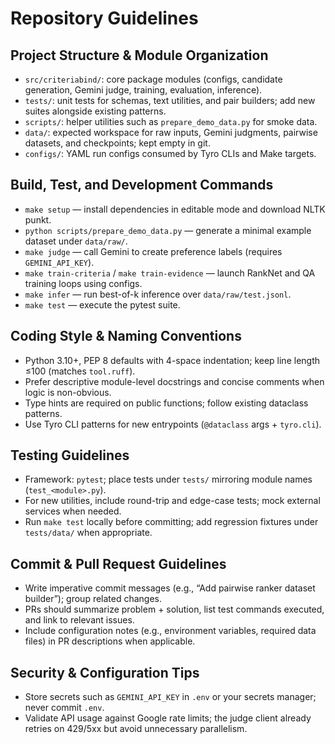 # Repository Guidelines

## Project Structure & Module Organization
- `src/criteriabind/`: core package modules (configs, candidate generation, Gemini judge, training, evaluation, inference).
- `tests/`: unit tests for schemas, text utilities, and pair builders; add new suites alongside existing patterns.
- `scripts/`: helper utilities such as `prepare_demo_data.py` for smoke data.
- `data/`: expected workspace for raw inputs, Gemini judgments, pairwise datasets, and checkpoints; kept empty in git.
- `configs/`: YAML run configs consumed by Tyro CLIs and Make targets.

## Build, Test, and Development Commands
- `make setup` — install dependencies in editable mode and download NLTK punkt.
- `python scripts/prepare_demo_data.py` — generate a minimal example dataset under `data/raw/`.
- `make judge` — call Gemini to create preference labels (requires `GEMINI_API_KEY`).
- `make train-criteria` / `make train-evidence` — launch RankNet and QA training loops using configs.
- `make infer` — run best-of-k inference over `data/raw/test.jsonl`.
- `make test` — execute the pytest suite.

## Coding Style & Naming Conventions
- Python 3.10+, PEP 8 defaults with 4-space indentation; keep line length ≤100 (matches `tool.ruff`).
- Prefer descriptive module-level docstrings and concise comments when logic is non-obvious.
- Type hints are required on public functions; follow existing dataclass patterns.
- Use Tyro CLI patterns for new entrypoints (`@dataclass` args + `tyro.cli`).

## Testing Guidelines
- Framework: `pytest`; place tests under `tests/` mirroring module names (`test_<module>.py`).
- For new utilities, include round-trip and edge-case tests; mock external services when needed.
- Run `make test` locally before committing; add regression fixtures under `tests/data/` when appropriate.

## Commit & Pull Request Guidelines
- Write imperative commit messages (e.g., “Add pairwise ranker dataset builder”); group related changes.
- PRs should summarize problem + solution, list test commands executed, and link to relevant issues.
- Include configuration notes (e.g., environment variables, required data files) in PR descriptions when applicable.

## Security & Configuration Tips
- Store secrets such as `GEMINI_API_KEY` in `.env` or your secrets manager; never commit `.env`.
- Validate API usage against Google rate limits; the judge client already retries on 429/5xx but avoid unnecessary parallelism.
